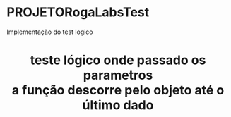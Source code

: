 # PROJETORogaLabsTest
Implementação do test logico 



<h1 align= 'center'>teste lógico onde passado os parametros<br/> a função descorre pelo objeto até o último dado<h1>
